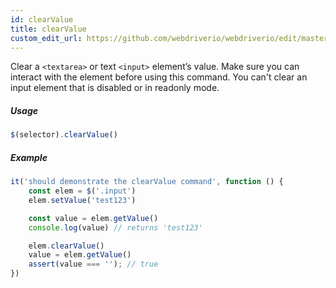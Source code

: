 ```yaml
---
id: clearValue
title: clearValue
custom_edit_url: https://github.com/webdriverio/webdriverio/edit/master/packages/webdriverio/src/commands/element/clearValue.js
---
```


Clear a `<textarea>` or text `<input>` element’s value. Make sure you can interact with the
element before using this command. You can't clear an input element that is disabled or in
readonly mode.

##### Usage

```js
$(selector).clearValue()
```

##### Example

```js clearValue.js
it('should demonstrate the clearValue command', function () {
    const elem = $('.input')
    elem.setValue('test123')

    const value = elem.getValue()
    console.log(value) // returns 'test123'

    elem.clearValue()
    value = elem.getValue()
    assert(value === ''); // true
})
```

